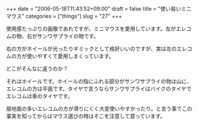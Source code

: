 +++
date = "2006-05-18T11:43:52+09:00"
draft = false
title = "使い易いミニマウス"
categories = ["things"]
slug = "27"
+++

使用感たっぷりの画像であれですが、ミニマウスを愛用しています。左がエレコムの物、右がサンワサプライの物です。

右の方がホイールが光ったりギミックとして格好いいのですが、実は左のエレコムの方が使いやすくて愛用しまくっています。

どこがそんなに違うのか？

それはホイールです。ホイールの指にふれる部分がサンワサプライの物は山に、エレコムの方は平面です。タイヤで言うならサンワサプライはバイクのタイヤでエレコムは車のタイヤです。

接地面の多いエレコムの方が滑りにくく大変使いやすかったり。と言う事でこの事実を知ってからはマウス選びの時はそこを注意して買っています。


